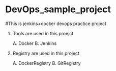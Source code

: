 # DevOps_sample_project

#This is jenkins+docker devops practice project

1. Tools are used in this proejct

	A. Docker
	B. Jenkins


2. Registry are used in this project

	A. DockerRegistry
	B. GitRegistry
